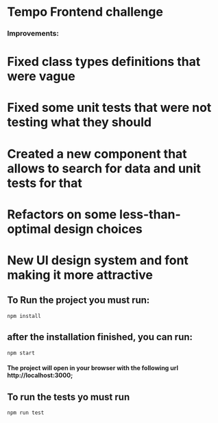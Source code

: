 # Tempo Frontend challenge

### Improvements:
  # Fixed class types definitions that were vague
  # Fixed some unit tests that were not testing what they should
  # Created a new component that allows to search for data and unit tests for that
  # Refactors on some less-than-optimal design choices
  # New UI design system and font making it more attractive

## To Run the project you must run:

```
npm install
```

## after the installation finished, you can run:

```
npm start
```

#### The project will open in your browser with the following url http://localhost:3000;

## To run the tests yo must run

```
npm run test
```
